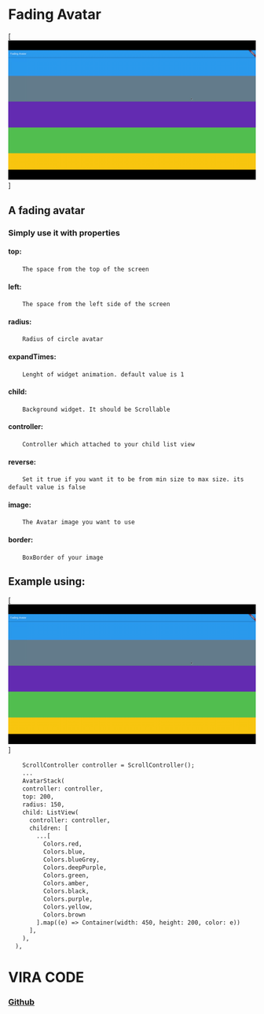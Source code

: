 # Fading Avatar 


[![Demo CountPages alpha](https://raw.githubusercontent.com/ViraCode/fading_avatar/master/example/fading-avatar.gif)]

## A fading avatar 
### Simply use it with properties

####  top:
        The space from the top of the screen

####  left: 
        The space from the left side of the screen

#### radius:
        Radius of circle avatar

#### expandTimes:
        Lenght of widget animation. default value is 1
    
####  child:
        Background widget. It should be Scrollable

####  controller: 
        Controller which attached to your child list view

####  reverse:
        Set it true if you want it to be from min size to max size. its default value is false

####  image:
        The Avatar image you want to use

####  border:
        BoxBorder of your image

## Example using: 
[![Demo CountPages alpha](https://raw.githubusercontent.com/ViraCode/fading_avatar/master/example/fading-avatar.gif)]

        ScrollController controller = ScrollController();
        ...
        AvatarStack(
        controller: controller,
        top: 200,
        radius: 150,
        child: ListView(
          controller: controller,
          children: [
            ...[
              Colors.red,
              Colors.blue,
              Colors.blueGrey,
              Colors.deepPurple,
              Colors.green,
              Colors.amber,
              Colors.black,
              Colors.purple,
              Colors.yellow,
              Colors.brown
            ].map((e) => Container(width: 450, height: 200, color: e))
          ],
        ),
      ),


# VIRA CODE
### [Github](github.com/viracode/)